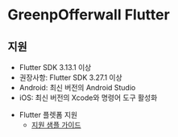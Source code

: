 # GreenpOfferwall Flutter

## 지원
* Flutter SDK 3.13.1 이상
* 권장사항: Flutter SDK 3.27.1 이상
* Android: 최신 버전의 Android Studio
* iOS: 최신 버전의 Xcode와 명령어 도구 활성화

- Flutter 플렛폼 지원
    - [지원 샘플 가이드]([https://github.com/rnd-adforus/GreenPOfferWall_Flutter_Sample/wiki/Greenp-%EC%98%A4%ED%8D%BC%EC%9B%94-%EC%A7%80%EC%9B%90-%EA%B0%80%EC%9D%B4%EB%93%9C](https://github.com/rnd-adforus/GreenPOfferWall_Flutter_Sample/wiki/GreenP-OfferWall-Flutter--%EC%A7%80%EC%9B%90-%EA%B0%80%EC%9D%B4%EB%93%9C))
